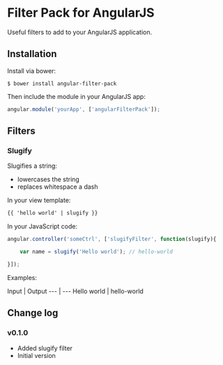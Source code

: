 # Filter Pack for AngularJS

Useful filters to add to your AngularJS application.

## Installation

Install via bower:

```shell
$ bower install angular-filter-pack
```

Then include the module in your AngularJS app:

```javascript
angular.module('yourApp', ['angularFilterPack']);
```

## Filters

### Slugify

Slugifies a string:

- lowercases the string
- replaces whitespace a dash

In your view template:

```html
{{ 'hello world' | slugify }}
```

In your JavaScript code:

```javascript
angular.controller('someCtrl', ['slugifyFilter', function(slugify){

    var name = slugify('Hello world'); // hello-world

}]);
```

Examples:

Input | Output
--- | ---
Hello world | hello-world

## Change log

### v0.1.0

- Added slugify filter
- Initial version

